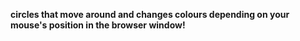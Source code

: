 **circles that move around and changes colours depending on your mouse's position in the browser window!**
